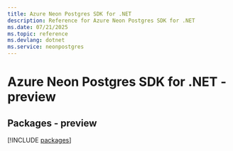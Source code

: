 ```yaml
---
title: Azure Neon Postgres SDK for .NET
description: Reference for Azure Neon Postgres SDK for .NET
ms.date: 07/21/2025
ms.topic: reference
ms.devlang: dotnet
ms.service: neonpostgres
---
```

# Azure Neon Postgres SDK for .NET - preview
## Packages - preview
[!INCLUDE [packages](neon-postgres-index.md)]